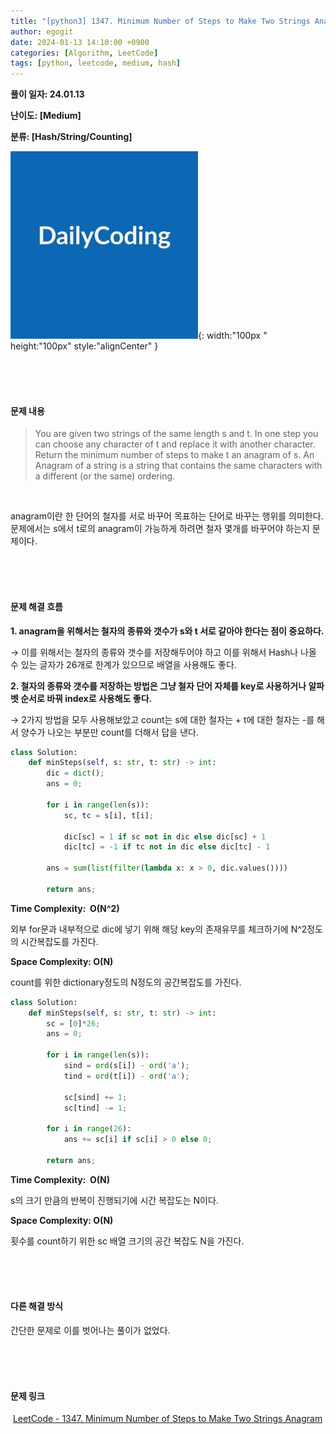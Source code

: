 ```yaml
---
title: "[python3] 1347. Minimum Number of Steps to Make Two Strings Anagram"
author: egogit
date: 2024-01-13 14:10:00 +0900
categories: [Algorithm, LeetCode]
tags: [python, leetcode, medium, hash]
---
```


**풀이 일자: 24.01.13**

**난이도: \[Medium\]**

**분류: \[Hash/String/Counting\]**

![thumbnail](/assets/img/thumbnail/dailycode.jpg){:  width:"100px " height:"100px" style:"alignCenter" }

<br/><br/><br/>
#### **문제 내용**

> You are given two strings of the same length s and t. In one step you can choose any character of t and replace it with another character. Return the minimum number of steps to make t an anagram of s. An Anagram of a string is a string that contains the same characters with a different (or the same) ordering.
<br/>

anagram이란 한 단어의 철자를 서로 바꾸어 목표하는 단어로 바꾸는 행위를 의미한다. 문제에서는 s에서 t로의 anagram이 가능하게 하려면 철자 몇개를 바꾸어야 하는지 문제이다.

<br/><br/><br/>
#### **문제 해결 흐름**

**1\. anagram을 위해서는 철자의 종류와 갯수가 s와 t 서로 같아야 한다는 점이 중요하다.**

→ 이를 위해서는 철자의 종류와 갯수를 저장해두어야 하고 이를 위해서 Hash나 나올 수 있는 글자가 26개로 한계가 있으므로 배열을 사용해도 좋다.

**2\. 철자의 종류와 갯수를 저장하는 방법은 그냥 철자 단어 자체를 key로 사용하거나 알파벳 순서로 바꿔 index로 사용해도 좋다.**

→ 2가지 방법을 모두 사용해보았고 count는 s에 대한 철자는 + t에 대한 철자는 -를 해서 양수가 나오는 부분만 count를 더해서 답을 낸다.

```python
class Solution:
    def minSteps(self, s: str, t: str) -> int:
        dic = dict();
        ans = 0;

        for i in range(len(s)):
            sc, tc = s[i], t[i];

            dic[sc] = 1 if sc not in dic else dic[sc] + 1
            dic[tc] = -1 if tc not in dic else dic[tc] - 1

        ans = sum(list(filter(lambda x: x > 0, dic.values())))
        
        return ans;
```
**Time Complexity:  O(N^2)**

외부 for문과 내부적으로 dic에 넣기 위해 해당 key의 존재유무를 체크하기에 N^2정도의 시간복잡도를 가진다.

**Space Complexity: O(N)**

count를 위한 dictionary정도의 N정도의 공간복잡도를 가진다.
<br/>
```python
class Solution:
    def minSteps(self, s: str, t: str) -> int:
        sc = [0]*26;
        ans = 0;

        for i in range(len(s)):
            sind = ord(s[i]) - ord('a');
            tind = ord(t[i]) - ord('a');

            sc[sind] += 1;
            sc[tind] -= 1;

        for i in range(26):
            ans += sc[i] if sc[i] > 0 else 0;
            
        return ans;
```

**Time Complexity:  O(N)**

s의 크기 만큼의 반복이 진행되기에 시간 복잡도는 N이다.

**Space Complexity: O(N)**

횟수를 count하기 위한 sc 배열 크기의 공간 복잡도 N을 가진다.

<br/><br/><br/>
#### **다른 해결 방식**

간단한 문제로 이를 벗어나는 풀이가 없었다.

<br/><br/><br/>
#### **문제 링크**

 [LeetCode - 1347. Minimum Number of Steps to Make Two Strings Anagram](https://leetcode.com/problems/find-the-difference/description/)
